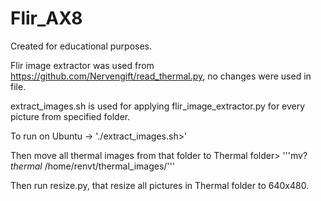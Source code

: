 # Flir_AX8

Created for educational purposes.

Flir image extractor was used from https://github.com/Nervengift/read_thermal.py, no changes were used in file.


extract_images.sh is used for applying flir_image_extractor.py for every picture from specified folder.


To run on Ubuntu -> '<addr>./extract_images.sh>'


Then move all thermal images from that folder to Thermal folder> '''mv?*thermal* /home/renvt/thermal_images/'''


Then run resize.py, that resize all pictures in Thermal folder to 640x480.
